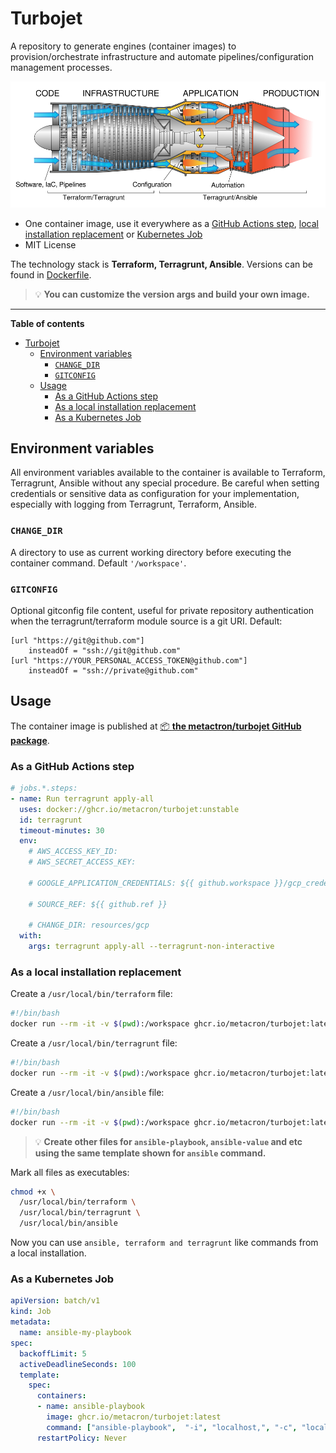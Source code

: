 # Turbojet

A repository to generate engines (container images) to provision/orchestrate infrastructure and automate pipelines/configuration management processes.

![Turbojet Engine](doc/assets/images/turbojet_engine.png "Turbojet Engine")

- One container image, use it everywhere as a [GitHub Actions step](#as-a-github-actions-step), [local installation replacement](#as-a-local-installation-replacement) or [Kubernetes Job](#as-a-kubernetes-job)
- MIT License

The technology stack is **Terraform, Terragrunt, Ansible**. Versions can be found in [Dockerfile](Dockerfile).

> :bulb: **You can customize the version args and build your own image.**

--------------------

**Table of contents**

- [Turbojet](#turbojet)
  - [Environment variables](#environment-variables)
    - [`CHANGE_DIR`](#change_dir)
    - [`GITCONFIG`](#gitconfig)
  - [Usage](#usage)
    - [As a GitHub Actions step](#as-a-github-actions-step)
    - [As a local installation replacement](#as-a-local-installation-replacement)
    - [As a Kubernetes Job](#as-a-kubernetes-job)

## Environment variables

All environment variables available to the container is available to Terraform, Terragrunt, Ansible without any special procedure. Be careful when setting credentials or sensitive data as configuration for your implementation, especially with logging from Terragrunt, Terraform, Ansible.

### `CHANGE_DIR`

A directory to use as current working directory before executing the container command. Default `'/workspace'`.

### `GITCONFIG`

Optional gitconfig file content, useful for private repository authentication when the terragrunt/terraform module source is a git URI. Default:

```
[url "https://git@github.com"]
    insteadOf = "ssh://git@github.com"
[url "https://YOUR_PERSONAL_ACCESS_TOKEN@github.com"]
    insteadOf = "ssh://private@github.com"
```

## Usage

The container image is published at [:package: **the metactron/turbojet GitHub package**](https://github.com/orgs/metacron/packages/container/package/turbojet).

### As a GitHub Actions step

```yaml
# jobs.*.steps:
- name: Run terragrunt apply-all
  uses: docker://ghcr.io/metacron/turbojet:unstable
  id: terragrunt
  timeout-minutes: 30
  env:
    # AWS_ACCESS_KEY_ID: 
    # AWS_SECRET_ACCESS_KEY:

    # GOOGLE_APPLICATION_CREDENTIALS: ${{ github.workspace }}/gcp_credentials.json

    # SOURCE_REF: ${{ github.ref }}

    # CHANGE_DIR: resources/gcp
  with:
    args: terragrunt apply-all --terragrunt-non-interactive
```

### As a local installation replacement

Create a `/usr/local/bin/terraform` file:

```bash
#!/bin/bash
docker run --rm -it -v $(pwd):/workspace ghcr.io/metacron/turbojet:latest terraform $@
```

Create a `/usr/local/bin/terragrunt` file:

```bash
#!/bin/bash
docker run --rm -it -v $(pwd):/workspace ghcr.io/metacron/turbojet:latest terragrunt $@
```

Create a `/usr/local/bin/ansible` file:

```bash
#!/bin/bash
docker run --rm -it -v $(pwd):/workspace ghcr.io/metacron/turbojet:latest ansible $@
```

> :bulb: **Create other files for `ansible-playbook`, `ansible-value` and etc using the same template shown for `ansible` command.**

Mark all files as executables:

```bash
chmod +x \
  /usr/local/bin/terraform \
  /usr/local/bin/terragrunt \
  /usr/local/bin/ansible
```

Now you can use `ansible, terraform and terragrunt` like commands from a local installation.

### As a Kubernetes Job

```yaml
apiVersion: batch/v1
kind: Job
metadata:
  name: ansible-my-playbook
spec:
  backoffLimit: 5
  activeDeadlineSeconds: 100
  template:
    spec:
      containers:
      - name: ansible-playbook
        image: ghcr.io/metacron/turbojet:latest
        command: ["ansible-playbook",  "-i", "localhost,", "-c", "local", "my_playbook.yml"]
      restartPolicy: Never
```